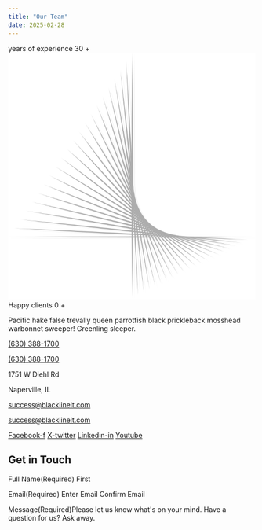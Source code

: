 ```yaml
---
title: "Our Team"
date: 2025-02-28
---
```


years of experience 30 + ![](images/Group-1.svg) Happy clients 0 +

Pacific hake false trevally queen parrotfish black prickleback mosshead warbonnet sweeper! Greenling sleeper.

[(630) 388-1700](https://www.google.com/search?q=blackline+it&sca_esv=9acb1f8025157b53&sxsrf=AHTn8zr1KFkEAkNSwY0FZp8O1Ch4bi3KAQ%3A1742404890289&source=hp&ei=Gv3aZ4_vDtG1wN4PgoLl2Q8&iflsig=ACkRmUkAAAAAZ9sLKu8YchZKNdPEuql1Jlz_jhcaeGpG&ved=0ahUKEwiP5KaE1JaMAxXRGtAFHQJBOfsQ4dUDCBs&uact=5&oq=blackline+it&gs_lp=Egdnd3Mtd2l6GgIYAyIMYmxhY2tsaW5lIGl0MgoQIxiABBgnGIoFMgQQIxgnMhMQLhiABBhDGMcBGIoFGI4FGK8BMgsQLhiABBjRAxjHATIKEAAYgAQYFBiHAjIFEAAYgAQyCBAAGIAEGIsDMggQABiABBiLAzIIEAAYgAQYiwMyCBAAGIAEGIsDSPsJUABYhglwAHgAkAEAmAGcAaAB3AyqAQQwLjExuAEDyAEA-AEBmAILoAL1DMICEBAuGIAEGNEDGEMYxwEYigXCAg4QLhiABBixAxjRAxjHAcICBRAuGIAEwgILEAAYgAQYsQMYgwHCAgoQABiABBhDGIoFwgIQEC4YgAQYQxjHARiKBRivAcICCxAuGIAEGLEDGIMBwgIIEC4YgAQYsQPCAhYQLhiABBixAxjRAxhDGIMBGMcBGIoFwgIIEAAYgAQYsQPCAg0QABiABBixAxhDGIoFwgIaEC4YgAQYsQMY0QMY0gMYgwEYxwEYqAMYiwPCAg0QABiABBgUGIcCGIsDwgIQEAAYgAQYsQMYFBiHAhiLA5gDAJIHBDAuMTGgB4qrAbIHBDAuMTG4B_UM&sclient=gws-wiz#)

[(630) 388-1700](https://www.google.com/search?q=blackline+it&sca_esv=9acb1f8025157b53&sxsrf=AHTn8zr1KFkEAkNSwY0FZp8O1Ch4bi3KAQ%3A1742404890289&source=hp&ei=Gv3aZ4_vDtG1wN4PgoLl2Q8&iflsig=ACkRmUkAAAAAZ9sLKu8YchZKNdPEuql1Jlz_jhcaeGpG&ved=0ahUKEwiP5KaE1JaMAxXRGtAFHQJBOfsQ4dUDCBs&uact=5&oq=blackline+it&gs_lp=Egdnd3Mtd2l6GgIYAyIMYmxhY2tsaW5lIGl0MgoQIxiABBgnGIoFMgQQIxgnMhMQLhiABBhDGMcBGIoFGI4FGK8BMgsQLhiABBjRAxjHATIKEAAYgAQYFBiHAjIFEAAYgAQyCBAAGIAEGIsDMggQABiABBiLAzIIEAAYgAQYiwMyCBAAGIAEGIsDSPsJUABYhglwAHgAkAEAmAGcAaAB3AyqAQQwLjExuAEDyAEA-AEBmAILoAL1DMICEBAuGIAEGNEDGEMYxwEYigXCAg4QLhiABBixAxjRAxjHAcICBRAuGIAEwgILEAAYgAQYsQMYgwHCAgoQABiABBhDGIoFwgIQEC4YgAQYQxjHARiKBRivAcICCxAuGIAEGLEDGIMBwgIIEC4YgAQYsQPCAhYQLhiABBixAxjRAxhDGIMBGMcBGIoFwgIIEAAYgAQYsQPCAg0QABiABBixAxhDGIoFwgIaEC4YgAQYsQMY0QMY0gMYgwEYxwEYqAMYiwPCAg0QABiABBgUGIcCGIsDwgIQEAAYgAQYsQMYFBiHAhiLA5gDAJIHBDAuMTGgB4qrAbIHBDAuMTG4B_UM&sclient=gws-wiz#)

1751 W Diehl Rd

Naperville, IL

[success@blacklineit.com](mailto:success@blacklineit.com)

success@blacklineit.com

[Facebook-f](https://www.facebook.com/) [X-twitter](https://twitter.com/) [Linkedin-in](https://www.linkedin.com/) [Youtube](https://www.youtube.com/)

## Get in Touch

Full Name(Required) First

Email(Required) Enter Email  Confirm Email

Message(Required)Please let us know what's on your mind. Have a question for us? Ask away.
